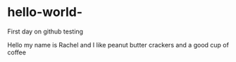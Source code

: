 # hello-world-
First day on github testing 

Hello my name is Rachel and I like peanut butter crackers and a good cup of coffee 

